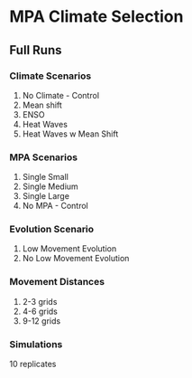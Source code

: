 # MPA Climate Selection

## Full Runs

### Climate Scenarios

1. No Climate - Control
2. Mean shift
3. ENSO
4. Heat Waves
5. Heat Waves w Mean Shift

### MPA Scenarios

1. Single Small 
2. Single Medium
3. Single Large
4. No MPA - Control

### Evolution Scenario

1. Low Movement Evolution
2. No Low Movement Evolution

### Movement Distances

1. 2-3 grids
2. 4-6 grids
3. 9-12 grids

### Simulations

10 replicates 
